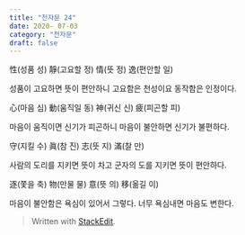 ```yaml
---
title: "천자문 24"
date: 2020- 07-03
category: "천자문"
draft: false
---
```

性(성품 성) 靜(고요할 정) 情(뜻 정) 逸(편안할 일)

성품이 고요하면 뜻이 편안하니 고요함은 천성이요 동작함은 인정이다.

心(마음 심) 動(움직일 동) 神(귀신 신) 疲(피곤할 피)

마음이 움직이면 신기가 피곤하니 마음이 불안하면 신기가 불편하다.

守(지킬 수) 眞(참 진) 志(뜻 지) 滿(찰 만)

사람의 도리를 지키면 뜻이 차고 군자의 도를 지키면 뜻이 편안하다.

逐(쫓을 축) 物(만물 물) 意(뜻 의) 移(옮길 이)

마음이  불안함은  욕심이  있어서  그렇다. 너무  욕심내면  마음도  변한다.

> Written with [StackEdit](https://stackedit.io/).
<!--stackedit_data:
eyJoaXN0b3J5IjpbMzE0MzE2NjQ2XX0=
-->